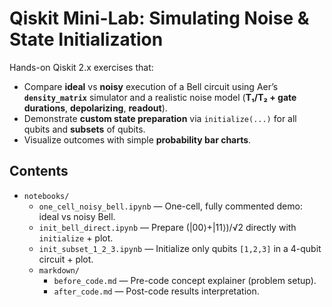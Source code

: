 # Qiskit Mini-Lab: Simulating Noise & State Initialization

Hands-on Qiskit 2.x exercises that:
- Compare **ideal** vs **noisy** execution of a Bell circuit using Aer’s **`density_matrix`** simulator and a realistic noise model (**T₁/T₂ + gate durations**, **depolarizing**, **readout**).
- Demonstrate **custom state preparation** via `initialize(...)` for all qubits and **subsets** of qubits.
- Visualize outcomes with simple **probability bar charts**.

## Contents

- `notebooks/`
  - `one_cell_noisy_bell.ipynb` — One-cell, fully commented demo: ideal vs noisy Bell.
  - `init_bell_direct.ipynb` — Prepare \(|00⟩+|11⟩)/√2 directly with `initialize` + plot.
  - `init_subset_1_2_3.ipynb` — Initialize only qubits `[1,2,3]` in a 4-qubit circuit + plot.
  - `markdown/`
    - `before_code.md` — Pre-code concept explainer (problem setup).
    - `after_code.md` — Post-code results interpretation.
 



